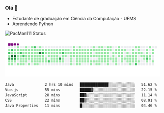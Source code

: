 ### Olá 👋

- Estudante de graduação em Ciência da Computação - UFMS
- Aprendendo Python

![PacMan111 Status](https://github-readme-stats.vercel.app/api?username=pacman111&show_icons=true&theme=gruvbox)
<!--[![Top Linguagens](https://github-readme-stats.vercel.app/api/top-langs/?username=pacman111&layout=compact)](https://github.com/anuraghazra/github-readme-stats) 
-->

![snake gif](https://github.com/PacMan111/PacMan111/blob/output/github-contribution-grid-snake.gif)

<!--START_SECTION:waka-->

```txt
Java              2 hrs 10 mins   █████████████░░░░░░░░░░░░   51.62 %
Vue.js            55 mins         █████▓░░░░░░░░░░░░░░░░░░░   22.15 %
JavaScript        28 mins         ██▓░░░░░░░░░░░░░░░░░░░░░░   11.14 %
CSS               22 mins         ██▒░░░░░░░░░░░░░░░░░░░░░░   08.91 %
Java Properties   11 mins         █░░░░░░░░░░░░░░░░░░░░░░░░   04.46 %
```

<!--END_SECTION:waka-->
